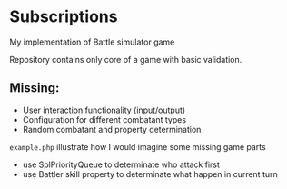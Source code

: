 # Subscriptions #
My implementation of Battle simulator game

Repository contains only core of a game with basic validation.

## Missing:
- User interaction functionality (input/output)
- Configuration for different combatant types
- Random combatant and property determination

`example.php` illustrate how I would imagine some missing game parts
- use SplPriorityQueue to determinate who attack first
- use Battler skill property to determinate what happen in current turn
